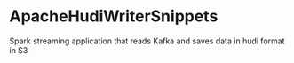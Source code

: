 # ApacheHudiWriterSnippets
Spark streaming application that reads Kafka and saves data in hudi format in S3
